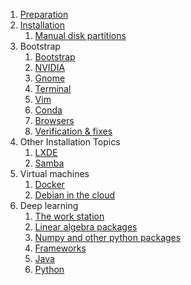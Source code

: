 1. [Preparation](0100-prepare.md)
2. [Installation](0200-install.md)
    1. [Manual disk partitions](0201-partitions.md)
3. Bootstrap
    1. [Bootstrap](0600-bootstrap.md)
    2. [NVIDIA](0300-nvidia.md)
    3. [Gnome](0501-gnome.md)
    4. [Terminal](0503-terminal.md)
    5. [Vim](0601-vim.md)
    6. [Conda](0307-conda.md)
    7. [Browsers](0505-browser.md)
    8. [Verification & fixes](0202-cleanup.md)
4. Other Installation Topics
    1. [LXDE](0502-lxde.md)
    2. [Samba](0400-samba.md)
5. Virtual machines
    1. [Docker](0902-docker.md)
    2. [Debian in the cloud](0903-cloud.md)
6. Deep learning
    1. [The work station](1001-hardware.md)
    2. [Linear algebra packages](1002-blas-lapack.md)
    3. [Numpy and other python packages](1003-numpy.md)
    4. [Frameworks](1004-frameworks.md)
    5. [Java](0700-java.md)
    6. [Python](0800-python.md)
